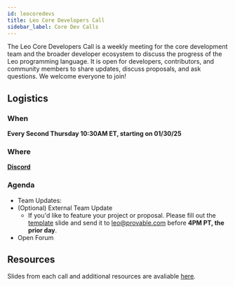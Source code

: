 ```yaml
---
id: leocoredevs
title: Leo Core Developers Call
sidebar_label: Core Dev Calls
---
```


The Leo Core Developers Call is a weekly meeting for the core development team and the broader developer ecosystem to discuss the progress of the Leo programming language. 
It is open for developers, contributors, and community members to share updates, discuss proposals, and ask questions.
We welcome everyone to join!

## Logistics

### When
**Every Second Thursday 10:30AM ET, starting on 01/30/25**

### Where
<!-- markdown-link-check-disable -->
[**Discord**](https://discord.com/events/700454073459015690/1337095839218143353)
<!-- markdown-link-check-enable -->

### Agenda 
- Team Updates:
- (Optional) External Team Update
  - If you'd like to feature your project or proposal. Please fill out the [template](https://docs.google.com/presentation/d/180sMH64J0VUpBhiqk_s-aGt5vsee-B90HpPm1x-p8h8/edit?usp=sharing) slide and send it to leo@provable.com before **4PM PT, the prior day**.
- Open Forum

## Resources
Slides from each call and additional resources are avaliable [here](https://drive.google.com/drive/folders/17yg6_gXv0QSKsu5R-NCs42HtVUapCgi2?usp=drive_link).

